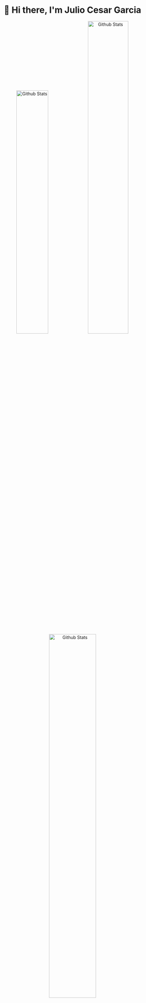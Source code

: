 <div align="center">
    <h1>🤠 Hi there, I'm Julio Cesar Garcia</h1>
</div>

<div align="center" width="100%">
    <img width="45%" src="https://github-readme-stats.vercel.app/api/top-langs?username=juliogarciape&show_icons=true&locale=en&theme=radical&layout=compact&hide_title=true" alt="Github Stats"/>
    <img width="51%" src="https://github-readme-streak-stats.herokuapp.com/?user=juliogarciape&theme=radical" alt="Github Stats"/>
    <img width="55%" src="https://github-readme-stats.vercel.app/api?username=juliogarciape&show=reviews,prs_merged,prs_merged_percentage&hide=contribs&show_icons=true&theme=radical&locale=en&border_radius=0&hide_title=true&include_all_commits=true&line_height=30" alt="Github Stats"/>
</div>

<h3>💖 About Me</h3>

<ul>
    <li>👨‍💻 I'm a Full Stack Software Developer</li>
    <li>🌱 Currently learning about AI and AWS</li>
    <li>🎓 Proud member of the <a target="_blank" href="https://education.github.com/pack">GitHub Student Developer Program</a></li>
    <li>🤝 This year, I started enjoying contributing to open source</li>
    <li>💼 Open to new opportunities in the tech industry</li>
</ul>

<h3>🌟 Technical Skills</h3>

<ul>
    <li>Front-end: <b>React</b>, <b>Next.js</b>, <b>TypeScript</b>, <b>Tailwind CSS</b></li>
    <li>Backend: <b>Node.js</b>, <b>Express.js</b>, <b>GraphQL</b>, <b>PostgreSQL</b></li>
    <li>DevOps: <b>Git</b>, <b>Docker (Compose)</b>, <b>Unit Testing</b>, <b>CI/CD (Actions)</b></li>
</ul>

<h3>📝 Personal Blog (Spanish)</h3>

<ol>
    <li><a href="https://medium.com/@juliogarciape/contribuye-al-open-source-tu-primera-pull-request-ab479cf4b360" target="_blank">🤝 Contribuye al Open Source :  Envía Tu Primera Pull Request a React | Medium | September 2024</a></li>
    <li><a href="https://medium.com/@juliogarciape/logros-en-github-descubre-como-desbloquear-achievements-ff239b13645c" target="_blank">🏆 Logros en GitHub: Descubre como Desbloquearlos | Medium | September 2024</a></li>
</ol>

<h3>🎉 Published Packages (NPM)</h3>

[![Crypi](https://img.shields.io/badge/Crypi-214_Downloads-f7d746?style=for-the-badge&logo=npm&logoColor=white&labelColor=black)](https://www.npmjs.com/package/crypi)
[![Kick-DL](https://img.shields.io/badge/Kick--DL-178_downloads-d83a7c?style=for-the-badge&logo=npm&logoColor=white&labelColor=black)](https://www.npmjs.com/package/kick-dl)
[![Twitch-Rank](https://img.shields.io/badge/Twitch--Rank-568_Downloads-a9fef7?style=for-the-badge&logo=npm&logoColor=white&labelColor=black)](https://www.npmjs.com/package/twitch-rank)

<h3>📊 Github Stats (@juliogarciape)</h3>

<div align="center" width="100%">
    <img width="45%" src="https://github-readme-stats.vercel.app/api/top-langs?username=juliogarciape&show_icons=true&locale=en&theme=radical&layout=compact&hide_title=true" alt="Github Stats"/>
    <img width="51%" src="https://github-readme-streak-stats.herokuapp.com/?user=juliogarciape&theme=radical" alt="Github Stats"/>
    <img width="55%" src="https://github-readme-stats.vercel.app/api?username=juliogarciape&show=reviews,prs_merged,prs_merged_percentage&hide=contribs&show_icons=true&theme=radical&locale=en&border_radius=0&hide_title=true&include_all_commits=true&line_height=30" alt="Github Stats"/>
</div>

<h3>🔔 Contact Me</h3>

[![WebSite](https://img.shields.io/badge/WebSite-juliogarciape.live-39E09B?style=for-the-badge&logo=firefox&logoColor=white&labelColor=101010)](https://juliogarciape.live/)
[![Gmail](https://img.shields.io/badge/Gmail-Personal-D32F2F?style=for-the-badge&logo=Gmail&logoColor=white&labelColor=101010)]()
[![LinkedIn](https://img.shields.io/badge/LinkedIn-JULIOGARCIAPE-0077B5?style=for-the-badge&logo=linkedin&logoColor=white&labelColor=101010)](https://www.linkedin.com/in/juliogarciape/)
[![Resume](https://img.shields.io/badge/Resume-Julio_Garcia-39E09B?style=for-the-badge&logo=Linktree&logoColor=white&labelColor=101010)]()
[![Discord](https://img.shields.io/badge/Discord-juliogarciape-7289DA?style=for-the-badge&logo=Discord&logoColor=white&labelColor=101010)]()
[![Slack](https://img.shields.io/badge/Slack-juliogarciape-E01E5A?style=for-the-badge&logo=Slack&logoColor=white&labelColor=101010)]()
[![Github](https://img.shields.io/badge/Github-SECONDARY-FF4500?style=for-the-badge&logo=github&logoColor=white&labelColor=101010)](https://github.com/juliogarciamelgarejo/)
[![X](https://img.shields.io/badge/Twitter-JULIOGARCIAPE-1DA1F2?style=for-the-badge&logo=x&logoColor=white&labelColor=101010)](https://x.com/juliogarciape_/)
[![Reddit](https://img.shields.io/badge/Reddit-juliogarciape-FF6F20?style=for-the-badge&logo=reddit&logoColor=white&labelColor=101010)]()
[![Paypal](https://img.shields.io/badge/Paypal-juliogarciape-003087?style=for-the-badge&logo=Paypal&logoColor=white&labelColor=101010)]()

